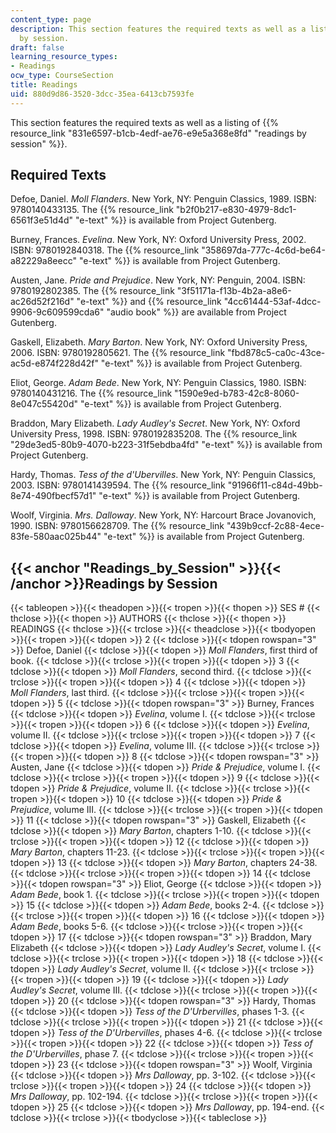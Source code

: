 ```yaml
---
content_type: page
description: This section features the required texts as well as a listing of readings
  by session.
draft: false
learning_resource_types:
- Readings
ocw_type: CourseSection
title: Readings
uid: 880d9d86-3520-3dcc-35ea-6413cb7593fe
---
```

This section features the required texts as well as a listing of {{% resource_link "831e6597-b1cb-4edf-ae76-e9e5a368e8fd" "readings by session" %}}.

## Required Texts

Defoe, Daniel. *Moll Flanders*. New York, NY: Penguin Classics, 1989. ISBN: 9780140433135. The {{% resource_link "b2f0b217-e830-4979-8dc1-6561f3e51d4d" "e-text" %}} is available from Project Gutenberg.

Burney, Frances. *Evelina*. New York, NY: Oxford University Press, 2002. ISBN: 9780192840318. The {{% resource_link "358697da-777c-4c6d-be64-a82229a8eecc" "e-text" %}} is available from Project Gutenberg.

Austen, Jane. *Pride and Prejudice*. New York, NY: Penguin, 2004. ISBN: 9780192802385. The {{% resource_link "3f51171a-f13b-4b2a-a8e6-ac26d52f216d" "e-text" %}} and {{% resource_link "4cc61444-53af-4dcc-9906-9c609599cda6" "audio book" %}} are available from Project Gutenberg.

Gaskell, Elizabeth. *Mary Barton*. New York, NY: Oxford University Press, 2006. ISBN: 9780192805621. The {{% resource_link "fbd878c5-ca0c-43ce-ac5d-e874f228d42f" "e-text" %}} is available from Project Gutenberg.

Eliot, George. *Adam Bede*. New York, NY: Penguin Classics, 1980. ISBN: 9780140431216. The {{% resource_link "1590e9ed-b783-42c8-8060-8e047c55420d" "e-text" %}} is available from Project Gutenberg.

Braddon, Mary Elizabeth. *Lady Audley's Secret*. New York, NY: Oxford University Press, 1998. ISBN: 9780192835208. The {{% resource_link "29de3ed5-80b9-4070-b223-31f5ebdba4fd" "e-text" %}} is available from Project Gutenberg.

Hardy, Thomas. *Tess of the d'Ubervilles*. New York, NY: Penguin Classics, 2003. ISBN: 9780141439594. The {{% resource_link "91966f11-c84d-49bb-8e74-490fbecf57d1" "e-text" %}} is available from Project Gutenberg.

Woolf, Virginia. *Mrs. Dalloway*. New York, NY: Harcourt Brace Jovanovich, 1990. ISBN: 9780156628709. The {{% resource_link "439b9ccf-2c88-4ece-83fe-580aac025b44" "e-text" %}} is available from Project Gutenberg.

## {{< anchor "Readings_by_Session" >}}{{< /anchor >}}Readings by Session

{{< tableopen >}}{{< theadopen >}}{{< tropen >}}{{< thopen >}}
SES #
{{< thclose >}}{{< thopen >}}
AUTHORS
{{< thclose >}}{{< thopen >}}
READINGS
{{< thclose >}}{{< trclose >}}{{< theadclose >}}{{< tbodyopen >}}{{< tropen >}}{{< tdopen >}}
2
{{< tdclose >}}{{< tdopen rowspan="3" >}}
Defoe, Daniel
{{< tdclose >}}{{< tdopen >}}
*Moll Flanders*, first third of book.
{{< tdclose >}}{{< trclose >}}{{< tropen >}}{{< tdopen >}}
3
{{< tdclose >}}{{< tdopen >}}
*Moll Flanders*, second third.
{{< tdclose >}}{{< trclose >}}{{< tropen >}}{{< tdopen >}}
4
{{< tdclose >}}{{< tdopen >}}
*Moll Flanders*, last third.
{{< tdclose >}}{{< trclose >}}{{< tropen >}}{{< tdopen >}}
5
{{< tdclose >}}{{< tdopen rowspan="3" >}}
Burney, Frances
{{< tdclose >}}{{< tdopen >}}
*Evelina*, volume I.
{{< tdclose >}}{{< trclose >}}{{< tropen >}}{{< tdopen >}}
6
{{< tdclose >}}{{< tdopen >}}
*Evelina*, volume II.
{{< tdclose >}}{{< trclose >}}{{< tropen >}}{{< tdopen >}}
7
{{< tdclose >}}{{< tdopen >}}
*Evelina*, volume III.
{{< tdclose >}}{{< trclose >}}{{< tropen >}}{{< tdopen >}}
8
{{< tdclose >}}{{< tdopen rowspan="3" >}}
Austen, Jane
{{< tdclose >}}{{< tdopen >}}
*Pride & Prejudice*, volume I.
{{< tdclose >}}{{< trclose >}}{{< tropen >}}{{< tdopen >}}
9
{{< tdclose >}}{{< tdopen >}}
*Pride & Prejudice*, volume II.
{{< tdclose >}}{{< trclose >}}{{< tropen >}}{{< tdopen >}}
10
{{< tdclose >}}{{< tdopen >}}
*Pride & Prejudice*, volume III.
{{< tdclose >}}{{< trclose >}}{{< tropen >}}{{< tdopen >}}
11
{{< tdclose >}}{{< tdopen rowspan="3" >}}
Gaskell, Elizabeth
{{< tdclose >}}{{< tdopen >}}
*Mary Barton*, chapters 1-10.
{{< tdclose >}}{{< trclose >}}{{< tropen >}}{{< tdopen >}}
12
{{< tdclose >}}{{< tdopen >}}
*Mary Barton*, chapters 11-23.
{{< tdclose >}}{{< trclose >}}{{< tropen >}}{{< tdopen >}}
13
{{< tdclose >}}{{< tdopen >}}
*Mary Barton*, chapters 24-38.
{{< tdclose >}}{{< trclose >}}{{< tropen >}}{{< tdopen >}}
14
{{< tdclose >}}{{< tdopen rowspan="3" >}}
Eliot, George
{{< tdclose >}}{{< tdopen >}}
*Adam Bede*, book 1.
{{< tdclose >}}{{< trclose >}}{{< tropen >}}{{< tdopen >}}
15
{{< tdclose >}}{{< tdopen >}}
*Adam Bede*, books 2-4.
{{< tdclose >}}{{< trclose >}}{{< tropen >}}{{< tdopen >}}
16
{{< tdclose >}}{{< tdopen >}}
*Adam Bede*, books 5-6.
{{< tdclose >}}{{< trclose >}}{{< tropen >}}{{< tdopen >}}
17
{{< tdclose >}}{{< tdopen rowspan="3" >}}
Braddon, Mary Elizabeth
{{< tdclose >}}{{< tdopen >}}
*Lady Audley's Secret*, volume I.
{{< tdclose >}}{{< trclose >}}{{< tropen >}}{{< tdopen >}}
18
{{< tdclose >}}{{< tdopen >}}
*Lady Audley's Secret*, volume II.
{{< tdclose >}}{{< trclose >}}{{< tropen >}}{{< tdopen >}}
19
{{< tdclose >}}{{< tdopen >}}
*Lady Audley's Secret*, volume III.
{{< tdclose >}}{{< trclose >}}{{< tropen >}}{{< tdopen >}}
20
{{< tdclose >}}{{< tdopen rowspan="3" >}}
Hardy, Thomas
{{< tdclose >}}{{< tdopen >}}
*Tess of the D'Urbervilles*, phases 1-3.
{{< tdclose >}}{{< trclose >}}{{< tropen >}}{{< tdopen >}}
21
{{< tdclose >}}{{< tdopen >}}
*Tess of the D'Urbervilles*, phases 4-6.
{{< tdclose >}}{{< trclose >}}{{< tropen >}}{{< tdopen >}}
22
{{< tdclose >}}{{< tdopen >}}
*Tess of the D'Urbervilles*, phase 7.
{{< tdclose >}}{{< trclose >}}{{< tropen >}}{{< tdopen >}}
23
{{< tdclose >}}{{< tdopen rowspan="3" >}}
Woolf, Virginia
{{< tdclose >}}{{< tdopen >}}
*Mrs Dalloway*, pp. 3-102.
{{< tdclose >}}{{< trclose >}}{{< tropen >}}{{< tdopen >}}
24
{{< tdclose >}}{{< tdopen >}}
*Mrs Dalloway*, pp. 102-194.
{{< tdclose >}}{{< trclose >}}{{< tropen >}}{{< tdopen >}}
25
{{< tdclose >}}{{< tdopen >}}
*Mrs Dalloway*, pp. 194-end.
{{< tdclose >}}{{< trclose >}}{{< tbodyclose >}}{{< tableclose >}}